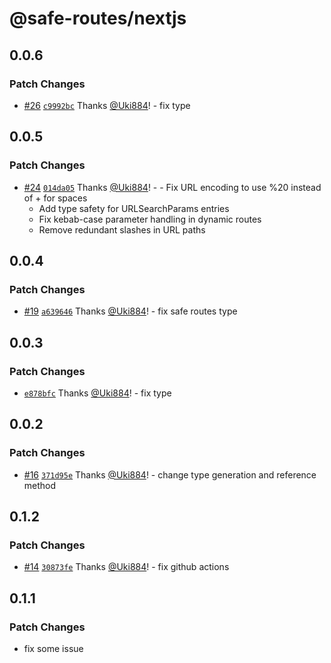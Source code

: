 # @safe-routes/nextjs

## 0.0.6

### Patch Changes

- [#26](https://github.com/Uki884/safe-routes/pull/26) [`c9992bc`](https://github.com/Uki884/safe-routes/commit/c9992bc5968b649630decb2aa395fc7f8922be62) Thanks [@Uki884](https://github.com/Uki884)! - fix type

## 0.0.5

### Patch Changes

- [#24](https://github.com/Uki884/safe-routes/pull/24) [`014da05`](https://github.com/Uki884/safe-routes/commit/014da054e6c989df391b3a7da5f6cdfbe968894c) Thanks [@Uki884](https://github.com/Uki884)! - - Fix URL encoding to use %20 instead of + for spaces
  - Add type safety for URLSearchParams entries
  - Fix kebab-case parameter handling in dynamic routes
  - Remove redundant slashes in URL paths

## 0.0.4

### Patch Changes

- [#19](https://github.com/Uki884/safe-routes/pull/19) [`a639646`](https://github.com/Uki884/safe-routes/commit/a639646173172ad7823bfda0b7f977269250352d) Thanks [@Uki884](https://github.com/Uki884)! - fix safe routes type

## 0.0.3

### Patch Changes

- [`e878bfc`](https://github.com/Uki884/safe-routes/commit/e878bfc7601e40aa12eca896f7d3b6f2b3387f9e) Thanks [@Uki884](https://github.com/Uki884)! - fix type

## 0.0.2

### Patch Changes

- [#16](https://github.com/Uki884/safe-routes/pull/16) [`371d95e`](https://github.com/Uki884/safe-routes/commit/371d95ea08899561c18b925443065b8d2421ce1f) Thanks [@Uki884](https://github.com/Uki884)! - change type generation and reference method

## 0.1.2

### Patch Changes

- [#14](https://github.com/Uki884/safe-routes/pull/14) [`30873fe`](https://github.com/Uki884/safe-routes/commit/30873feeb8123b3ecd2606529bc5c17b5d6a8774) Thanks [@Uki884](https://github.com/Uki884)! - fix github actions

## 0.1.1

### Patch Changes

- fix some issue
